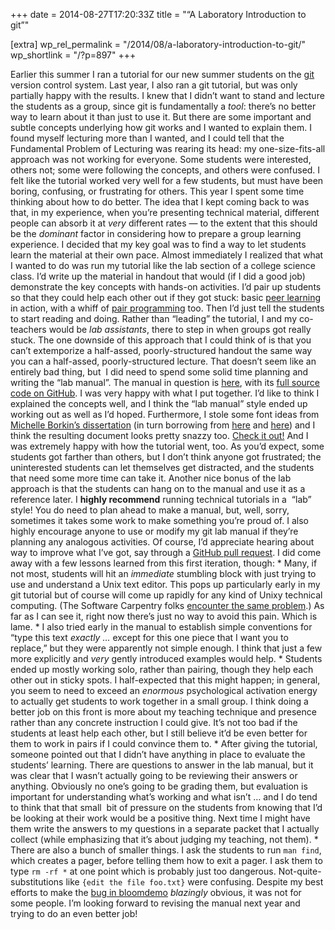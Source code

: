 +++
date = 2014-08-27T17:20:33Z
title = "“A Laboratory Introduction to git”"

[extra]
wp_rel_permalink = "/2014/08/a-laboratory-introduction-to-git/"
wp_shortlink = "/?p=897"
+++

Earlier this summer I ran a tutorial for our new summer students on the
[git](http://git-scm.com/) version control system.  Last year, I also ran a
git tutorial, but was only partially happy with the results. I knew that I
didn’t want to stand and lecture the students as a group, since git is
fundamentally a _tool_: there’s no better way to learn about it than just to
use it. But there are some important and subtle concepts underlying how git
works and I wanted to explain them. I found myself lecturing more than I
wanted, and I could tell that the Fundamental Problem of Lecturing was rearing
its head: my one-size-fits-all approach was not working for everyone. Some
students were interested, others not; some were following the concepts, and
others were confused. I felt like the tutorial worked very well for a few
students, but must have been boring, confusing, or frustrating for others.
This year I spent some time thinking about how to do better. The idea that I
kept coming back to was that, in my experience, when you’re presenting
technical material, different people can absorb it at _very_ different rates —
to the extent that this should be the _dominant_ factor in considering how to
prepare a group learning experience. I decided that my key goal was to find a
way to let students learn the material at their own pace.  Almost immediately
I realized that what I wanted to do was run my tutorial like the lab section
of a college science class. I’d write up the material in handout that would
(if I did a good job) demonstrate the key concepts with hands-on activities.
I’d pair up students so that they could help each other out if they got stuck:
basic [peer learning](http://en.wikipedia.org/wiki/Peer_learning) in action,
with a whiff of [pair
programming](http://en.wikipedia.org/wiki/Pair_programming) too. Then I’d just
tell the students to start reading and doing. Rather than “leading” the
tutorial, I and my co-teachers would be _lab assistants_, there to step in
when groups got really stuck.  The one downside of this approach that I could
think of is that you can’t extemporize a half-assed, poorly-structured handout
the same way you can a half-assed, poorly-structured lecture. That doesn’t
seem like an entirely bad thing, but  I did need to spend some solid time
planning and writing the “lab manual”.  The manual in question is
[here](/files/git-lab-handout.pdf), with its [full source code on
GitHub](https://github.com/pkgw/git-lab). I was very happy with what I put
together. I’d like to think I explained the concepts well, and I think the
“lab manual” style ended up working out as well as I’d hoped. Furthermore, I
stole some font ideas from [Michelle Borkin’s
dissertation](http://dash.harvard.edu/handle/1/12274335) (in turn borrowing
from [here](https://github.com/aleifer/dissertation) and
[here](https://github.com/suchow/Dissertate)) and I think the resulting
document looks pretty snazzy too. [Check it out!](/files/git-lab-handout.pdf)
And I was extremely happy with how the tutorial went, too. As you’d expect,
some students got farther than others, but I don’t think anyone got
frustrated; the uninterested students can let themselves get distracted, and
the students that need some more time can take it. Another nice bonus of the
lab approach is that the students can hang on to the manual and use it as a
reference later. I **highly recommend** running technical tutorials in a 
“lab” style! You do need to plan ahead to make a manual, but, well, sorry,
sometimes it takes some work to make something you’re proud of.  I also highly
encourage anyone to use or modify my git lab manual if they’re planning any
analogous activities. Of course, I’d appreciate hearing about way to improve
what I’ve got, say through a [GitHub pull
request](https://github.com/pkgw/git-lab/pulls).  I did come away with a few
lessons learned from this first iteration, though:  *   Many, if not most,
students will hit an _immediate_ stumbling block with just trying to use and
understand a Unix text editor. This pops up particularly early in my git
tutorial but of course will come up rapidly for any kind of Unixy technical
computing. (The Software Carpentry folks [encounter the same
problem](http://f1000research.com/articles/3-62/v1).) As far as I can see it,
right now there’s just no way to avoid this pain. Which is lame. *   I also
tried early in the manual to establish simple conventions for “type this text
_exactly …_ except for this one piece that I want you to replace,” but they
were apparently not simple enough. I think that just a few more explicitly and
_very_ gently introduced examples would help. *   Students ended up mostly
working solo, rather than pairing, though they help each other out in sticky
spots. I half-expected that this might happen; in general, you seem to need to
exceed an _enormous_ psychological activation energy to actually get students
to work together in a small group. I think doing a better job on this front is
more about my teaching technique and presence rather than any concrete
instruction I could give. It’s not too bad if the students at least help each
other, but I still believe it’d be even better for them to work in pairs if I
could convince them to. *   After giving the tutorial, someone pointed out
that I didn’t have anything in place to evaluate the students’ learning. There
are questions to answer in the lab manual, but it was clear that I wasn’t
actually going to be reviewing their answers or anything. Obviously no one’s
going to be grading them, but evaluation is important for understanding what’s
working and what isn’t … and I do tend to think that that small  bit of
pressure on the students from knowing that I’d be looking at their work would
be a positive thing. Next time I might have them write the answers to my
questions in a separate packet that I actually collect (while emphasizing that
it’s about judging my teaching, not them). *   There are also a bunch of
smaller things. I ask the students to run `man find`, which creates a pager,
before telling them how to exit a pager. I ask them to type `rm -rf *` at one
point which is probably just too dangerous. Not-quite-substitutions like
`{edit the file foo.txt}` were confusing. Despite my best efforts to make the
[bug in
bloomdemo](https://github.com/pkgw/bloomdemo/blob/master/bloom.py#L121)
_blazingly_ obvious, it was not for some people.  I’m looking forward to
revising the manual next year and trying to do an even better job!
